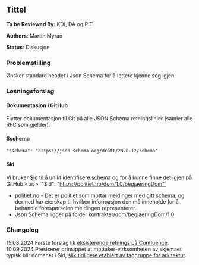 ## Tittel

**To be Reviewed By**: KDI, DA og PIT

**Authors**: Martin Myran

**Status**: Diskusjon

### Problemstilling
Ønsker standard header i Json Schema for å lettere kjenne seg igjen.

### Løsningsforslag
#### Dokumentasjon i GitHub
Flytter dokumentasjon til Git på alle JSON Schema retningslinjer (samler alle RFC som gjelder).
#### $schema
`"$schema": "https://json-schema.org/draft/2020-12/schema"`
#### $id
Vi bruker $id til å unikt identifisere schema og for å kunne finne det igjen på GitHub.<br/>
`"$id": "https://politiet.no/dom/1.0/begjaeringDom"`

* politiet.no - Det er politiet som mottar meldinger med gitt schema, og dermed har eierskap til hvilken informasjon den må inneholde for å behandle forespørselen meldingen representerer.
* Json Schema ligger på folder kontrakter/dom/begjaeringDom/1.0

### Changelog
15.08.2024 Første forslag lik [eksisterende retnings på Confluence](https://domstol.atlassian.net/wiki/x/PQG08Q).  
10.09.2024 Presiserer prinsippet at mottaker-virksomheten av skjemaet typisk blir domenet i $id, [slik tidligere etablert av faggruppe for arkitektur](https://domstol.atlassian.net/wiki/x/-YAb-Q).
